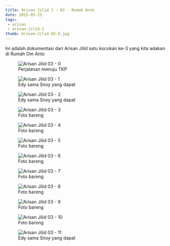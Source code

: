 ```yaml
---
title: Arisan Jilid 1 - 03 - Rumah Anto
date: 2015-05-23
tags:
 - arisan
 - arisan-jilid-1
thumb: Arisan-Jilid-03-0.jpg
---
```


Ini adalah dokumentasi dari Arisan Jilid satu kocokan ke-3 yang kita adakan di Rumah Om Anto

<figure>
  <img class="lazy content-img" src="/story/assets/img/placeholder.png" data-src="/story/assets/img/Arisan-Jilid-03-0.jpg" alt="Arisan Jilid 03 - 0" />
  <figcaption>Perjalanan menuju TKP</figcaption>
</figure>

<figure>
  <img class="lazy content-img" src="/story/assets/img/placeholder.png" data-src="/story/assets/img/Arisan-Jilid-03-1.jpg" alt="Arisan Jilid 03 - 1" />
  <figcaption>Edy sama Snoy yang dapat</figcaption>
</figure>


<figure>
  <img class="lazy content-img" src="/story/assets/img/placeholder.png" data-src="/story/assets/img/Arisan-Jilid-03-2.jpg" alt="Arisan Jilid 03 - 2" />
  <figcaption>Edy sama Snoy yang dapat</figcaption>
</figure>

<figure>
  <img class="lazy content-img" src="/story/assets/img/placeholder.png" data-src="/story/assets/img/Arisan-Jilid-03-3.jpg" alt="Arisan Jilid 03 - 3" />
  <figcaption>Foto bareng</figcaption>
</figure>

<figure>
  <img class="lazy content-img" src="/story/assets/img/placeholder.png" data-src="/story/assets/img/Arisan-Jilid-03-4.jpg" alt="Arisan Jilid 03 - 4" />
  <figcaption>Foto bareng</figcaption>
</figure>

<figure>
  <img class="lazy content-img" src="/story/assets/img/placeholder.png" data-src="/story/assets/img/Arisan-Jilid-03-5.jpg" alt="Arisan Jilid 03 - 5" />
  <figcaption>Foto bareng</figcaption>
</figure>

<figure>
  <img class="lazy content-img" src="/story/assets/img/placeholder.png" data-src="/story/assets/img/Arisan-Jilid-03-6.jpg" alt="Arisan Jilid 03 - 6" />
  <figcaption>Foto bareng</figcaption>
</figure>

<figure>
  <img class="lazy content-img" src="/story/assets/img/placeholder.png" data-src="/story/assets/img/Arisan-Jilid-03-7.jpg" alt="Arisan Jilid 03 - 7" />
  <figcaption>Foto bareng</figcaption>
</figure>

<figure>
  <img class="lazy content-img" src="/story/assets/img/placeholder.png" data-src="/story/assets/img/Arisan-Jilid-03-8.jpg" alt="Arisan Jilid 03 - 8" />
  <figcaption>Foto bareng</figcaption>
</figure>

<figure>
  <img class="lazy content-img" src="/story/assets/img/placeholder.png" data-src="/story/assets/img/Arisan-Jilid-03-9.jpg" alt="Arisan Jilid 03 - 9" />
  <figcaption>Foto bareng</figcaption>
</figure>

<figure>
  <img class="lazy content-img" src="/story/assets/img/placeholder.png" data-src="/story/assets/img/Arisan-Jilid-03-10.jpg" alt="Arisan Jilid 03 - 10" />
  <figcaption>Foto bareng</figcaption>
</figure>

<figure>
  <img class="lazy content-img" src="/story/assets/img/placeholder.png" data-src="/story/assets/img/Arisan-Jilid-03-11.jpg" alt="Arisan Jilid 03 - 11" />
  <figcaption>Edy sama Snoy yang dapat</figcaption>
</figure>
